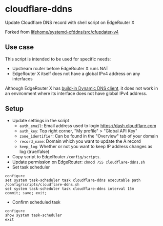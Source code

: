 # cloudflare-ddns
Update Cloudflare DNS record with shell script on EdgeRouter X

Forked from [lifehome/systemd-cfddns/src/cfupdater-v4](https://github.com/lifehome/systemd-cfddns/blob/master/src/cfupdater-v4)

## Use case
This script is intended to be used for specific needs:
- Upstream router before EdgeRouter X runs NAT
- EdgeRouter X itself does not have a global IPv4 address on any interfaces

Although EdgeRouter X has [build-in Dynamic DNS client](https://help.ui.com/hc/en-us/articles/204952234-EdgeRouter-Built-in-Dynamic-DNS), it does not work in an environment where its interface does not have global IPv4 address.

## Setup
- Update settings in the script
	- `auth_email`: Email address used to login https://dash.cloudflare.com
	- `auth_key`: Top right corner, "My profile" > "Global API Key"
	- `zone_identifier`: Can be found in the "Overview" tab of your domain
	- `record_name`: Domain which you want to update the A record
	- `keep_log`: Whether or not you want to keep IP address changes as log (true/false)
- Copy script to EdgeRouter `/config/scripts`.
- Update permission on EdgeRouter: `chmod 755 cloudflare-ddns.sh`
- Set task scheduler
```
configure
set system task-scheduler task cloudflare-ddns executable path /config/scripts/cloudflare-ddns.sh
set system task-scheduler task cloudflare-ddns interval 15m
commit; save; exit;
```
- Confirm scheduled task
```
configure
show system task-scheduler
exit
```
